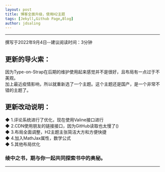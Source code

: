 ```yaml
---
layout: post
title: 博客全面升级，使用H2主题
tags: [Jekyll,Github Page,Blog]
author: jdsaling
---
```


---
撰写于2022年9月4日--建议阅读时间：3分钟


## 更新的导火索：
因为Type-on-Strap在后期的维护使用起来感觉并不是很好，且布局有一点过于不美观。  
加上最近疫情影响，所以就重新选了一个主题。这个主题还是国产，是一个非常不错的主题了。

## 更新改动说明：
◆ 1.评论系统进行了优化，现在使用Valine接口进行  
◆ 2.CDN使用朋友的链接接口，因为GitHub读取也太慢了()  
◆ 3.布局全面调整，H2主题主张简洁大方和方便快捷  
◆ 4.加入MathJax属性，数学公式  
◆ 5.其他布局优化  

### 绫中之书，期与你一起共同探索书中的奥秘。
---